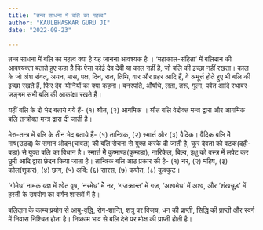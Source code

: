 ```yaml
---
title: "तन्त्र साधना में बलि का महत्व"
author: "KAULBHASKAR GURU JI"
date: "2022-09-23"

---
```


तन्त्र साधना में बलि का महत्व क्या है यह जानना आवश्यक है । ‘महाकाल-संहिता’ में बलिदान की आवश्यक्ता बताते हुए कहा है कि ऐसा कोई देव देवी या काल नहीं है, जो बलि की इच्छा नहीं रखता। काल के जो अंश संवत्, अयन, मास, पक्ष, दिन, रात, तिथि, वार और प्रहर आदि हैं, वे अमूर्त्त होते हुए भी बलि की इच्छा रखते हैं, फिर देव-योनियों का क्या कहना। वनस्पति, औषधि, लता, तरू, गुल्म, पर्वत आदि स्थावर-जङ्गम सभी बलि की आकांक्षा रखते हैं।

यहीं बलि के दो भेद बताये गये हैं- (१) श्रौत, (२) आगमिक । श्रौत बलि वेदोक्त मन्त्र द्वारा और आगमिक बलि तन्त्रोक्त मन्त्र द्वारा दी जाती है।

मेरु-तन्त्र में बलि के तीन भेद बताये हैं- (१) तान्त्रिक, (२) स्मार्त्त और (३) वैदिक। वैदिक बलि मेॆ माष(उड़द) के समान ओदन(चावल) की बलि रोचना से युक्त करके दी जाती है, क्रूर देवता को वटक(दही-बड़ा) से युक्त बलि का विधान है। स्मार्त्त मेॆ कुष्माण्ड(कुम्हड़ा), नारिकेल, बिल्व, इक्षु को वस्त्र में लपेट कर छुरी आदि द्वारा छेदन किया जाता है। तान्त्रिक बलि आठ प्रकार की है- (१) नर, (२) महिष, (३) कोल(शूकर), (४) छाग, (५) अवि: (६) सारस, (७) कपोत, (८) कुक्कुट।

‘गोमेध’ नामक यज्ञ में श्वेत वृष, ‘नरमेध’ मेॆ नर, ‘गजक्रान्त’ में गज, ‘अश्वमेध’ में अश्व, और ‘शंखचूड़’ में हस्ती के उपयोग का वर्णन शास्त्रों में है।

बलिदान के काम्य प्रयोग से आयु-वृद्धि, रोग-शान्ति, शत्रु पर विजय, धन की प्राप्ती, सिद्धि की प्राप्ती और स्वर्ग में निवास निश्चित होता है। निष्काम भाव से बलि देने पर मोक्ष की प्राप्ती होती है।
